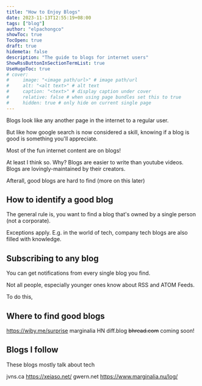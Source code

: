```yaml
---
title: "How to Enjoy Blogs"
date: 2023-11-13T12:55:19+08:00
tags: ["blog"]
author: "elpachongco"
showToc: true
TocOpen: true
draft: true
hidemeta: false
description: "The guide to blogs for internet users"
ShowRssButtonInSectionTermList: true
UseHugoToc: true
# cover:
#     image: "<image path/url>" # image path/url
#     alt: "<alt text>" # alt text
#     caption: "<text>" # display caption under cover
#     relative: false # when using page bundles set this to true
#     hidden: true # only hide on current single page
---
```


Blogs look like any another page in the internet to a regular user.

But like how google search is now considered a skill, knowing if a blog is good is something you'll appreciate.

Most of the fun internet content are on blogs! 

At least I think so. Why? Blogs are easier to write than youtube videos.
Blogs are lovingly-maintained by their creators.

Afterall, good blogs are hard to find (more on this later)


## How to identify a good blog

The general rule is, you want to find a blog that's owned by a single person (not a corporate).

Exceptions apply. E.g. in the world of tech, company tech blogs are also filled with knowledge.

## Subscribing to any blog

You can get notifications from every single blog you find.

Not all people, especially younger ones know about RSS and ATOM Feeds.

To do this, 


## Where to find good blogs

https://wiby.me/surprise
marginalia
HN 
diff.blog
~~bhread.com~~ coming soon!

## Blogs I follow

These blogs mostly talk about tech

jvns.ca
https://xeiaso.net/
gwern.net
https://www.marginalia.nu/log/
